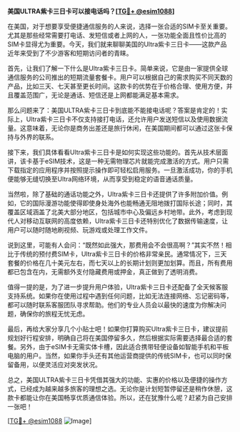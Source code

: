 **美国ULTRA紫卡三日卡可以接电话吗？[[TG💪+ @esim1088](https://t.me/s/esim1088)]**

在美国，对于想要享受便捷通信服务的人来说，选择一张合适的SIM卡至关重要。尤其是那些经常需要打电话、发短信或者上网的人，一张功能全面且性价比高的SIM卡显得尤为重要。今天，我们就来聊聊美国的Ultra紫卡三日卡——这款产品近年来受到了不少游客和短期访问者的青睐。

首先，让我们了解一下什么是Ultra紫卡三日卡。简单来说，它是由一家提供全球通信服务的公司推出的短期流量套餐卡。用户可以根据自己的需求购买不同天数的产品，比如三天、七天甚至更长时间。这款卡的优势在于价格合理、使用方便，并且覆盖范围广，无论是通话、短信还是上网都能满足基本需求。

那么问题来了：美国ULTRA紫卡三日卡到底能不能接电话呢？答案是肯定的！实际上，Ultra紫卡三日卡不仅支持接打电话，还允许用户发送短信以及使用数据流量。这意味着，无论你是商务出差还是旅行休闲，在美国期间都可以通过这张卡保持与外界的联系。

接下来，我们具体看看Ultra紫卡三日卡是如何实现这些功能的。首先从技术层面讲，该卡基于eSIM技术，这是一种无需物理芯片就能完成激活的方式。用户只需下载指定的应用程序并按照提示操作即可轻松启用服务。一旦激活成功，你的手机便能够无缝切换至Ultra网络环境，从而享受到稳定的语音通话质量。

当然啦，除了基础的通话功能之外，Ultra紫卡三日卡还提供了许多附加价值。例如，它的国际漫游功能使得即使身处海外也能畅通无阻地拨打国际长途；同时，其覆盖区域涵盖了北美大部分地区，包括城市中心及偏远乡村地带。此外，考虑到现代人对移动互联网的高度依赖，Ultra紫卡三日卡还特别优化了数据传输速度，让用户可以随时随地刷视频、玩游戏或处理工作文件。

说到这里，可能有人会问：“既然如此强大，那费用会不会很高啊？”其实不然！相比于传统的预付费SIM卡，Ultra紫卡三日卡的价格非常亲民。通常情况下，三天套餐的价格在几十美元左右，而七天以上的长期计划则更加划算。而且，所有费用都已包含在内，无需额外支付隐藏费用或押金，真正做到了透明消费。

值得一提的是，为了进一步提升用户体验，Ultra紫卡三日卡还配备了全天候客服支持系统。如果你在使用过程中遇到任何问题，比如无法连接网络、忘记密码等，都可以随时联系客服团队寻求帮助。他们的专业人员会以最快的速度为你解决问题，确保你的旅程无忧无虑。

最后，再给大家分享几个小贴士吧！如果你打算购买Ultra紫卡三日卡，建议提前规划好行程安排，明确自己将在美国停留多久，然后根据实际需要选择最合适的套餐。另外，由于eSIM卡无需实体卡槽，因此适合携带轻便设备如智能手机和平板电脑的用户。当然，如果你手头还有其他运营商提供的传统SIM卡，也可以同时保留备用，以便灵活应对突发状况。

总之，美国ULTRA紫卡三日卡凭借其强大的功能、实惠的价格以及便捷的操作方式，已经成为越来越多旅客的理想之选。无论你是计划短暂停留还是稍作休憩，这款卡都能让你在美国畅享优质通信体验。所以，还在犹豫什么呢？赶紧为自己安排一张吧！

[[TG💪+ @esim1088](https://t.me/s/esim1088) ![Image](https://i.postimg.cc/4NQfJmqS/Snipaste-2025-05-13-00-14-12.png)]